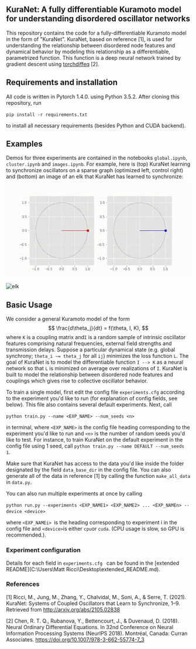 ## KuraNet: A fully differentiable Kuramoto model for understanding disordered oscillator networks

This repository contains the code for a fully-differentiable Kuramoto model in the form of "KuraNet". KuraNet, based on reference [1], is used for understanding the relationship between disordered node features and dynamical behavior by modeling this relationship as a differentiable, parametrized function. This function is a deep neural network trained by gradient descent using [torchdiffeq](https://www.github.com/rtqichen/torchdiffeq "torchdiffeq") [2].

## Requirements and installation

All code is written in Pytorch 1.4.0. using Python 3.5.2. After cloning this repository, run

`pip install -r requirements.txt`

to install all necessary requirements (besides Python and CUDA backend).

## Examples

Demos for three experiments are contained in the notebooks `global.ipynb`, `cluster.ipynb` and `images.ipynb`. For example, here is (top) KuraNet learning to synchronize oscillators on a sparse graph (optimized left, control right) and (bottom) an image of an elk that KuraNet has learned to synchronize:

![kuramoto](./kuramoto.gif)

![elk](./elk.gif)

## Basic Usage

We consider a general Kuramoto model of the form
$$
\frac{d\theta_j}{dt} = f(\theta, I, K),
$$
where `K` is a coupling matrix and`I` is a random sample of intrinsic oscillator features comprising natural frequencies, external field strengths and transmission delays. Suppose a particular dynamical state (e.g. global synchrony; `theta_i ~= theta_j` for all `ij`) minimizes the loss function `L`. The goal of KuraNet is to model the differentiable function `I --> K` as a neural network so that `L` is minimized on average over realizations of `I`. KuraNet is built to model the relationship between disordered node features and couplings which gives rise to collective oscillator behavior. 

To train a single model, first edit the config file `experiments.cfg` according to the experiment you'd like to run (for explanation of config fields, see below). This file also contains several default experiments. Next, call

`python train.py --name <EXP_NAME> --num_seeds <n>` 

in terminal, where `<EXP_NAME>` is the config file heading corresponding to the experiment you'd like to run and `<n>` is the number of random seeds you'd like to test. For instance, to train KuraNet on the default experiment in the config file using 1 seed, call `python train.py --name DEFAULT --num_seeds 1`.  

Make sure that KuraNet has access to the data you'd like inside the folder designated by the field `data_base_dir` in the config file. You can also generate all of the data in reference [1] by calling the function `make_all_data` in `data.py`. 

You can also run multiple experiments at once by calling 

`python run.py --experiments <EXP_NAME1> <EXP_NAME2> ... <EXP_NAMEn> --device <device>`

where `<EXP_NAMEi> `is the heading corresponding to experiment i in the config file and `<device>`is either `cpu`or `cuda`. (CPU usage is slow, so GPU is recommended.). 

### Experiment configuration

Details for each field in `experiments.cfg ` can be found in the [extended README](C:\Users\Matt Ricci\Desktop\extended_README.md). 

### References

[1]  Ricci, M., Jung, M., Zhang, Y., Chalvidal, M., Soni, A., & Serre, T. (2021). KuraNet: Systems of Coupled Oscillators that Learn to Synchronize, 1–9. Retrieved from http://arxiv.org/abs/2105.02838

[2]  Chen, R. T. Q., Rubanova, Y., Bettencourt, J., & Duvenaud, D. (2018). Neural Ordinary Differential Equations. In 32nd Conference on Neural Information Processing Systems (NeurIPS 2018). Montréal, Canada: Curran Associates. https://doi.org/10.1007/978-3-662-55774-7_3
